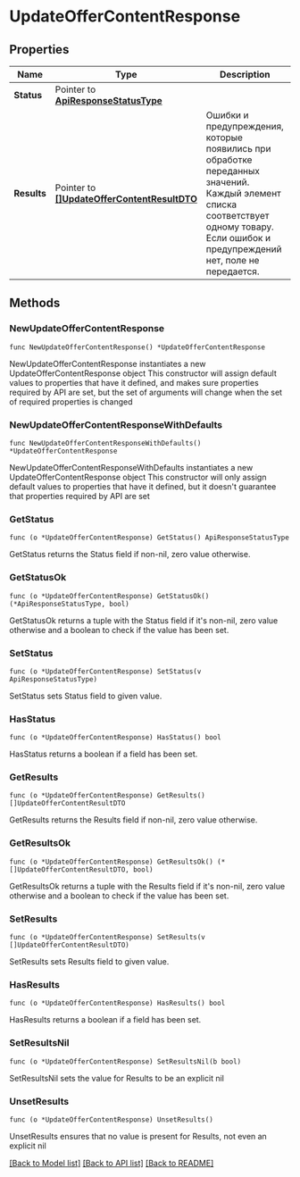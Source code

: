 # UpdateOfferContentResponse

## Properties

Name | Type | Description | Notes
------------ | ------------- | ------------- | -------------
**Status** | Pointer to [**ApiResponseStatusType**](ApiResponseStatusType.md) |  | [optional] 
**Results** | Pointer to [**[]UpdateOfferContentResultDTO**](UpdateOfferContentResultDTO.md) | Ошибки и предупреждения, которые появились при обработке переданных значений. Каждый элемент списка соответствует одному товару.  Если ошибок и предупреждений нет, поле не передается.  | [optional] 

## Methods

### NewUpdateOfferContentResponse

`func NewUpdateOfferContentResponse() *UpdateOfferContentResponse`

NewUpdateOfferContentResponse instantiates a new UpdateOfferContentResponse object
This constructor will assign default values to properties that have it defined,
and makes sure properties required by API are set, but the set of arguments
will change when the set of required properties is changed

### NewUpdateOfferContentResponseWithDefaults

`func NewUpdateOfferContentResponseWithDefaults() *UpdateOfferContentResponse`

NewUpdateOfferContentResponseWithDefaults instantiates a new UpdateOfferContentResponse object
This constructor will only assign default values to properties that have it defined,
but it doesn't guarantee that properties required by API are set

### GetStatus

`func (o *UpdateOfferContentResponse) GetStatus() ApiResponseStatusType`

GetStatus returns the Status field if non-nil, zero value otherwise.

### GetStatusOk

`func (o *UpdateOfferContentResponse) GetStatusOk() (*ApiResponseStatusType, bool)`

GetStatusOk returns a tuple with the Status field if it's non-nil, zero value otherwise
and a boolean to check if the value has been set.

### SetStatus

`func (o *UpdateOfferContentResponse) SetStatus(v ApiResponseStatusType)`

SetStatus sets Status field to given value.

### HasStatus

`func (o *UpdateOfferContentResponse) HasStatus() bool`

HasStatus returns a boolean if a field has been set.

### GetResults

`func (o *UpdateOfferContentResponse) GetResults() []UpdateOfferContentResultDTO`

GetResults returns the Results field if non-nil, zero value otherwise.

### GetResultsOk

`func (o *UpdateOfferContentResponse) GetResultsOk() (*[]UpdateOfferContentResultDTO, bool)`

GetResultsOk returns a tuple with the Results field if it's non-nil, zero value otherwise
and a boolean to check if the value has been set.

### SetResults

`func (o *UpdateOfferContentResponse) SetResults(v []UpdateOfferContentResultDTO)`

SetResults sets Results field to given value.

### HasResults

`func (o *UpdateOfferContentResponse) HasResults() bool`

HasResults returns a boolean if a field has been set.

### SetResultsNil

`func (o *UpdateOfferContentResponse) SetResultsNil(b bool)`

 SetResultsNil sets the value for Results to be an explicit nil

### UnsetResults
`func (o *UpdateOfferContentResponse) UnsetResults()`

UnsetResults ensures that no value is present for Results, not even an explicit nil

[[Back to Model list]](../README.md#documentation-for-models) [[Back to API list]](../README.md#documentation-for-api-endpoints) [[Back to README]](../README.md)


